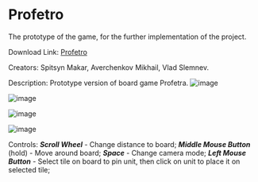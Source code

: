 # Profetro
The prototype of the game, for the further implementation of the project.

Download Link:
<a href="https://github.com/MrVester/Profetro/releases/tag/Profetro
" download="FILENAME">Profetro</a>

Creators: Spitsyn Makar, Averchenkov Mikhail, Vlad Slemnev.

Description: Prototype version of board game Profetra.
![image](https://user-images.githubusercontent.com/71433614/219423129-8a5405f9-2b8a-4d86-b94f-378de9ee494a.png)

![image](https://user-images.githubusercontent.com/71433614/219423232-89811d74-fd6b-43f1-ad32-ddbbe828240a.png)

![image](https://user-images.githubusercontent.com/71433614/219423349-667be3c2-acf5-4aba-97ff-2f65109ad3c8.png)

 ![image](https://user-images.githubusercontent.com/71433614/219423467-50b710fb-e879-4850-af9a-25966282912f.png)

 
Controls:
***Scroll Wheel*** - Change distance to board;
***Middle Mouse Button*** (hold) - Move around board;
***Space*** - Change camera mode;
***Left Mouse Button*** - Select tile on board to pin unit, then click on unit to place it on selected tile;
